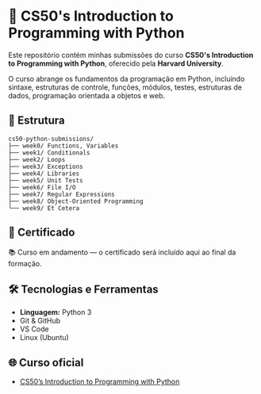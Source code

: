 # 🐍 CS50's Introduction to Programming with Python

Este repositório contém minhas submissões do curso **CS50's Introduction to Programming with Python**, oferecido pela **Harvard University**.

O curso abrange os fundamentos da programação em Python, incluindo sintaxe, estruturas de controle, funções, módulos, testes, estruturas de dados, programação orientada a objetos e web.

## 📂 Estrutura
```
cs50-python-submissions/
├── week0/ Functions, Variables
├── week1/ Conditionals
├── week2/ Loops
├── week3/ Exceptions
├── week4/ Libraries
├── week5/ Unit Tests
├── week6/ File I/O
├── week7/ Regular Expressions
├── week8/ Object-Oriented Programming
└── week9/ Et Cetera
```

## 📜 Certificado

📚 Curso em andamento — o certificado será incluído aqui ao final da formação.


## 🛠️ Tecnologias e Ferramentas

- **Linguagem:** Python 3
- Git & GitHub
- VS Code
- Linux (Ubuntu)


## 🌐 Curso oficial

- [CS50’s Introduction to Programming with Python](https://cs50.harvard.edu/python/)
